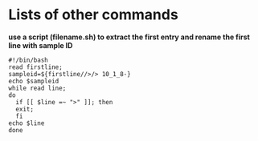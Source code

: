 # Lists of other commands 

**use a script (filename.sh) to extract the first entry and rename the first line with sample ID**
```
#!/bin/bash
read firstline;
sampleid=${firstline//>/> 10_1_8-}
echo $sampleid 
while read line;
do
  if [[ $line =~ ">" ]]; then
  exit;
  fi
echo $line      
done 
```
